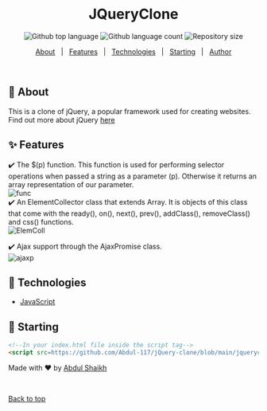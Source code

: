 <div align="center" id="top"> 


  &#xa0;

  <!-- <a href="https://jqueryclone.netlify.app">Demo</a> -->
</div>

<h1 align="center">JQueryClone</h1>

<p align="center">
  <img alt="Github top language" src="https://img.shields.io/github/languages/top/Abdul-117/jQuery-clone?color=56BEB8">

  <img alt="Github language count" src="https://img.shields.io/github/languages/count/Abdul-117/jQuery-clone?color=56BEB8">

  <img alt="Repository size" src="https://img.shields.io/github/repo-size/Abdul-117/jQuery-clone?color=56BEB8">

  <!--<img alt="License" src="https://img.shields.io/github/license/Abdul-117/jQuery-clone?color=56BEB8">-->

  <!-- <img alt="Github issues" src="https://img.shields.io/github/issues/{{YOUR_GITHUB_USERNAME}}/jqueryclone?color=56BEB8" /> -->

  <!-- <img alt="Github forks" src="https://img.shields.io/github/forks/{{YOUR_GITHUB_USERNAME}}/jqueryclone?color=56BEB8" /> -->

  <!-- <img alt="Github stars" src="https://img.shields.io/github/stars/{{YOUR_GITHUB_USERNAME}}/jqueryclone?color=56BEB8" /> -->
</p>

<!-- Status -->

<!-- <h4 align="center"> 
	🚧  JQueryClone 🚀 Under construction...  🚧
</h4> 

<hr> -->

<p align="center">
  <a href="#dart-about">About</a> &#xa0; | &#xa0; 
  <a href="#sparkles-features">Features</a> &#xa0; | &#xa0;
  <a href="#rocket-technologies">Technologies</a> &#xa0; | &#xa0;
  <!--<a href="#white_check_mark-requirements">Requirements</a> &#xa0; | &#xa0;-->
  <a href="#checkered_flag-starting">Starting</a> &#xa0; | &#xa0;
  <!--<a href="#memo-license">License</a> &#xa0; | &#xa0;-->
  <a href="https://github.com/Abdul-117" target="_blank">Author</a>
</p>

<br>

## :dart: About ##

This is a clone of jQuery, a popular framework used for creating websites. Find out more about jQuery  [here](https://jquery.com/)

## :sparkles: Features ##

:heavy_check_mark: The $(p) function. This function is used for performing selector operations when passed a string as a parameter (p). Otherwise it returns an array representation of our parameter.
 \
 ![func](https://user-images.githubusercontent.com/59823103/132195910-8ddd8f16-9e6b-4a89-bd4d-2a450df147de.PNG)
 \
:heavy_check_mark: An ElementCollector class that extends Array. It is objects of this class that come with the ready(), on(), next(), prev(), addClass(), removeClass() and css() functions.
 \
 ![ElemColl](https://user-images.githubusercontent.com/59823103/132196121-320839c8-ca3e-4529-93b9-07b2e1008bed.PNG)
 

:heavy_check_mark: Ajax support through the AjaxPromise class.
 \
 ![ajaxp](https://user-images.githubusercontent.com/59823103/132196368-7dcc60ab-24c9-44e6-9174-55a91493b561.PNG)
 


## :rocket: Technologies ##

- [JavaScript](https://developer.mozilla.org/en-US/docs/Web/JavaScript)


## :checkered_flag: Starting ##

```html
<!--In your index.html file inside the script tag-->
<script src=https://github.com/Abdul-117/jQuery-clone/blob/main/jqueryclone.js""></script>
```



Made with :heart: by <a href="https://github.com/Abdul-117" target="_blank">Abdul Shaikh</a>

&#xa0;

<a href="#top">Back to top</a>
